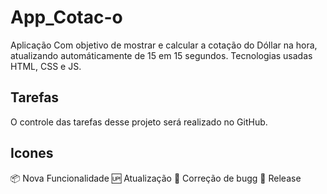 # App_Cotac-o

Aplicação Com objetivo de  mostrar e calcular a cotação do Dóllar na hora, atualizando automáticamente de 15 em 15 segundos. Tecnologias usadas HTML, CSS e JS.

## Tarefas

O controle das tarefas desse projeto será realizado no GitHub.

## Icones

:package: Nova Funcionalidade
:up: Atualização
:bug: Correção de bugg
:checkered_flag: Release
